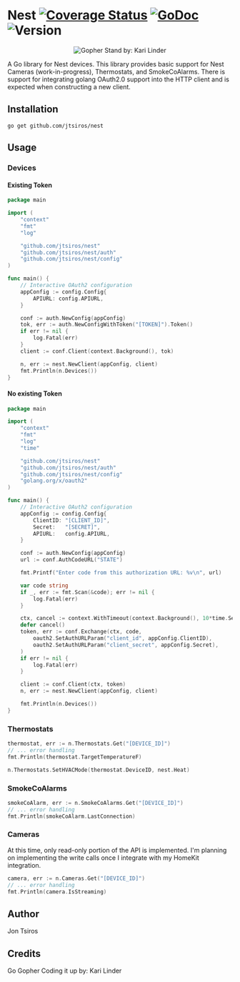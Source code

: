 Nest [![Coverage Status](https://coveralls.io/repos/github/jtsiros/nest/badge.svg?branch=master)](https://coveralls.io/github/jtsiros/nest?branch=master) [![GoDoc](https://godoc.org/github.com/jtsiros/nest?status.svg)](https://godoc.org/github.com/jtsiros/nest) ![Version](https://img.shields.io/badge/version-1.0.0-green.svg)
====

<p align="center">
  <img src="https://cdn.dribbble.com/users/1330537/screenshots/3878129/attachments/880649/hex_gopher_stand_.5.png" alt="Gopher Stand by: Kari Linder"/>
</p>

A Go library for Nest devices. This library provides basic support for Nest Cameras (work-in-progress), Thermostats, and SmokeCoAlarms. There is support for integrating golang OAuth2.0 support into the HTTP client and is expected when constructing a new client. 

## Installation
    go get github.com/jtsiros/nest

## Usage

### Devices

#### Existing Token
```go
package main

import (
	"context"
	"fmt"
	"log"

	"github.com/jtsiros/nest"
	"github.com/jtsiros/nest/auth"
	"github.com/jtsiros/nest/config"
)

func main() {
	// Interactive OAuth2 configuration
	appConfig := config.Config{
		APIURL: config.APIURL,
	}

	conf := auth.NewConfig(appConfig)
	tok, err := auth.NewConfigWithToken("[TOKEN]").Token()
	if err != nil {
		log.Fatal(err)
	}
	client := conf.Client(context.Background(), tok)

	n, err := nest.NewClient(appConfig, client)
	fmt.Println(n.Devices())
}

```

#### No existing Token
```go
package main

import (
	"context"
	"fmt"
	"log"
	"time"

	"github.com/jtsiros/nest"
	"github.com/jtsiros/nest/auth"
	"github.com/jtsiros/nest/config"
	"golang.org/x/oauth2"
)

func main() {
	// Interactive OAuth2 configuration
	appConfig := config.Config{
		ClientID: "[CLIENT_ID]",
		Secret:   "[SECRET]",
		APIURL:   config.APIURL,
	}

	conf := auth.NewConfig(appConfig)
	url := conf.AuthCodeURL("STATE")

	fmt.Printf("Enter code from this authorization URL: %v\n", url)

	var code string
	if _, err := fmt.Scan(&code); err != nil {
		log.Fatal(err)
	}

	ctx, cancel := context.WithTimeout(context.Background(), 10*time.Second)
	defer cancel()
	token, err := conf.Exchange(ctx, code,
		oauth2.SetAuthURLParam("client_id", appConfig.ClientID),
		oauth2.SetAuthURLParam("client_secret", appConfig.Secret),
	)
	if err != nil {
		log.Fatal(err)
	}

	client := conf.Client(ctx, token)
	n, err := nest.NewClient(appConfig, client)

	fmt.Println(n.Devices())
}
```

### Thermostats
```go
thermostat, err := n.Thermostats.Get("[DEVICE_ID]")
// ... error handling
fmt.Println(thermostat.TargetTemperatureF)

n.Thermostats.SetHVACMode(thermostat.DeviceID, nest.Heat)
```

### SmokeCoAlarms
```go
smokeCoAlarm, err := n.SmokeCoAlarms.Get("[DEVICE_ID]")
// ... error handling
fmt.Println(smokeCoAlarm.LastConnection)
```

### Cameras
At this time, only read-only portion of the API is implemented. I'm planning on implementing the write calls
once I integrate with my HomeKit integration.
```go
camera, err := n.Cameras.Get("[DEVICE_ID]")
// ... error handling
fmt.Println(camera.IsStreaming)
```
## Author
Jon Tsiros

## Credits

Go Gopher Coding it up by: Kari Linder
